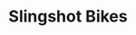 ---
layout: card
category: [maker, physical]
image: /img/makers/slingshot.gif
img_class: black
title: Slingshot Bikes
homepage: http://www.slingshotbikes.com/
---